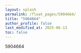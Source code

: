 ```yaml
---
layout: splash
permalink: /float_pages/5904664/
title: "5904664"
author_profile: false
last_modified_at: 2025-06-13
toc: false
---
```

 
5904664
